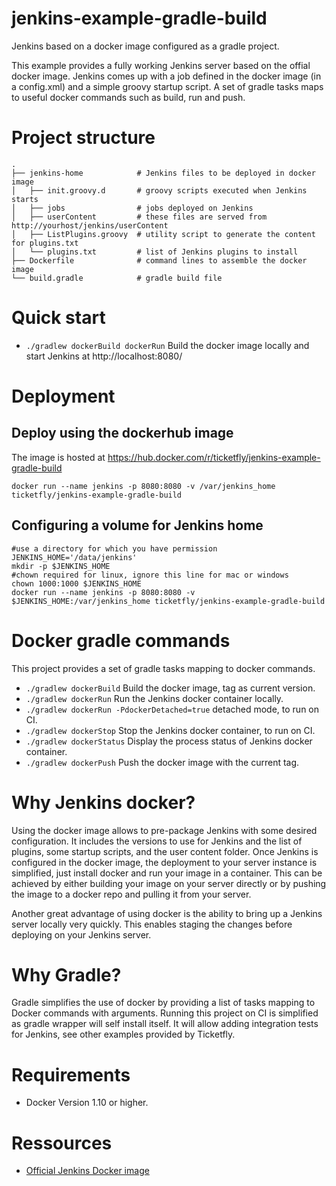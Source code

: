 # jenkins-example-gradle-build
Jenkins based on a docker image configured as a gradle project.

This example provides a fully working Jenkins server based on the offial docker image.
Jenkins comes up with a job defined in the docker image (in a config.xml) and a simple groovy startup script.
A set of gradle tasks maps to useful docker commands such as build, run and push.

# Project structure
    .
    ├── jenkins-home            # Jenkins files to be deployed in docker image
    │   ├── init.groovy.d       # groovy scripts executed when Jenkins starts
    │   ├── jobs                # jobs deployed on Jenkins
    │   ├── userContent         # these files are served from http://yourhost/jenkins/userContent
    │   ├── ListPlugins.groovy  # utility script to generate the content for plugins.txt
    │   └── plugins.txt         # list of Jenkins plugins to install
    ├── Dockerfile              # command lines to assemble the docker image
    └── build.gradle            # gradle build file

# Quick start

- `./gradlew dockerBuild dockerRun` Build the docker image locally and start Jenkins at http://localhost:8080/

# Deployment

## Deploy using the dockerhub image
The image is hosted at https://hub.docker.com/r/ticketfly/jenkins-example-gradle-build
```shell
docker run --name jenkins -p 8080:8080 -v /var/jenkins_home ticketfly/jenkins-example-gradle-build
```

## Configuring a volume for Jenkins home
```shell
#use a directory for which you have permission
JENKINS_HOME='/data/jenkins'
mkdir -p $JENKINS_HOME
#chown required for linux, ignore this line for mac or windows
chown 1000:1000 $JENKINS_HOME
docker run --name jenkins -p 8080:8080 -v $JENKINS_HOME:/var/jenkins_home ticketfly/jenkins-example-gradle-build
```

# Docker gradle commands

This project provides a set of gradle tasks mapping to docker commands.
- `./gradlew dockerBuild` Build the docker image, tag as current version.
- `./gradlew dockerRun` Run the Jenkins docker container locally.
- `./gradlew dockerRun -PdockerDetached=true` detached mode, to run on CI.
- `./gradlew dockerStop` Stop the Jenkins docker container, to run on CI.
- `./gradlew dockerStatus` Display the process status of Jenkins docker container.
- `./gradlew dockerPush` Push the docker image with the current tag.

# Why Jenkins docker?

Using the docker image allows to pre-package Jenkins with some desired configuration.
It includes the versions to use for Jenkins and the list of plugins, some startup scripts, and the user content folder.
Once Jenkins is configured in the docker image, the deployment to your server instance is simplified, just install docker and run your image in a container.
This can be achieved by either building your image on your server directly or by pushing the image to a docker repo and pulling it from your server.

Another great advantage of using docker is the ability to bring up a Jenkins server locally very quickly.
This enables staging the changes before deploying on your Jenkins server.

# Why Gradle?

Gradle simplifies the use of docker by providing a list of tasks mapping to Docker commands with arguments.
Running this project on CI is simplified as gradle wrapper will self install itself.
It will allow adding integration tests for Jenkins, see other examples provided by Ticketfly.

# Requirements

- Docker Version 1.10 or higher.

# Ressources

- [Official Jenkins Docker image](https://github.com/jenkinsci/docker)
